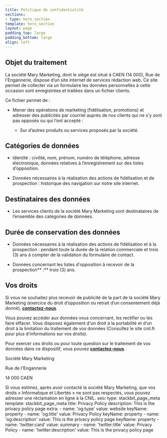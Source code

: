 ```yaml
---
title: Politique de confidentialité
sections:
- type: hero_section
template: hero_section
layout: page
padding_top: large
padding_bottom: large
align: left
---
```

## Objet du traitement

La société Mary Marketing, dont le siège est situé à CAEN (14 000), Rue de l'Engannerie, dispose d’un site internet de services rédaction web. Ce site permet de collecter via un formulaire les données personnelles à cette occasion sont enregistrées et traitées dans un fichier clients.

Ce fichier permet de :

*   Mener des opérations de marketing (fidélisation, promotions) et adresser des publicités par courriel auprès de nos clients qui ne s’y sont pas opposés ou qui l’ont accepté :

    *   Sur d’autres produits ou services proposés par la société.

## Catégories de données

*   Identité : civilité, nom, prénom, numéro de téléphone, adresse électronique, données relatives à l’enregistrement sur des listes d’opposition.

<!---->

*   Données nécessaires à la réalisation des actions de fidélisation et de prospection : historique des navigation sur notre site internet.

## Destinataires des données

*   Les services clients de la société Mary Marketing sont destinataires de l’ensemble des catégories de données.

## Durée de conservation des données

*   Données nécessaires à la réalisation des actions de fidélisation et à la prospection : pendant toute la durée de la relation commerciale et trois (3) ans à compter de la validation du formulaire de contact.

<!---->

*   Données concernant les listes d'opposition à recevoir de la prospection\*\* :\*\* trois (3) ans.

## Vos droits

Si vous ne souhaitez plus recevoir de publicité de la part de la société Mary Marketing (exercice du droit d’opposition ou retrait d’un consentement déjà donné), [**contactez-nous**](https://happy-wallaby-3f6f4.netlify.app/contact)*.*

Vous pouvez accéder aux données vous concernant, les rectifier ou les faire effacer. Vous disposez également d'un droit à la portabilité et d’un droit à la limitation du traitement de vos données (Consultez le site cnil.fr pour plus d’informations sur vos droits).

Pour exercer ces droits ou pour toute question sur le traitement de vos données dans ce dispositif, vous pouvez [**contactez-nous**](https://happy-wallaby-3f6f4.netlify.app/contact).

Société Mary Marketing

Rue de l'Engannerie

14 000 CAEN

Si vous estimez, après avoir contacté la société Mary Marketing, que vos droits « Informatique et Libertés » ne sont pas respectés, vous pouvez adresser une réclamation en ligne à la CNIL.
seo:
  type: stackbit_page_meta
  template: stackbit_page_meta
  title: Privacy Policy
  description: This is the privacy policy page
  extra:
    - name: 'og:type'
      value: website
      keyName: property
    - name: 'og:title'
      value: Privacy Policy
      keyName: property
    - name: 'og:description'
      value: This is the privacy policy page
      keyName: property
    - name: 'twitter:card'
      value: summary
    - name: 'twitter:title'
      value: Privacy Policy
    - name: 'twitter:description'
      value: This is the privacy policy page